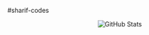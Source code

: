 #sharif-codes
<p align="center">
  <img src="https://github-readme-streak-stats.herokuapp.com/?user=sharif-codes&theme=radical" alt="GitHub Stats">
</p>
